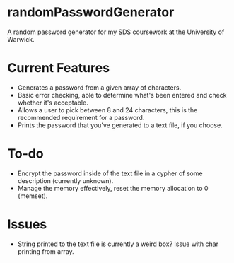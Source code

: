 # randomPasswordGenerator
A random password generator for my SDS coursework at the University of Warwick.

# Current Features
- Generates a password from a given array of characters.
- Basic error checking, able to determine what's been entered and check whether it's acceptable.
- Allows a user to pick between 8 and 24 characters, this is the recommended requirement for a password.
- Prints the password that you've generated to a text file, if you choose.

# To-do
- Encrypt the password inside of the text file in a cypher of some description (currently unknown).
- Manage the memory effectively, reset the memory allocation to 0 (memset).

# Issues
- String printed to the text file is currently a weird box? Issue with char printing from array.